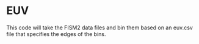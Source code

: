 # EUV

This code will take the FISM2 data files and bin them based on an euv.csv file that specifies the edges of the bins.
